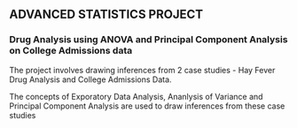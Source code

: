 ## ADVANCED STATISTICS PROJECT

### Drug Analysis using ANOVA and Principal Component Analysis on College Admissions data

The project involves drawing inferences from 2 case studies - Hay Fever Drug Analysis and College Admissions Data.

The concepts of Exporatory Data Analysis, Ananlysis of Variance and Principal Component Analysis are used to draw inferences from these case studies
